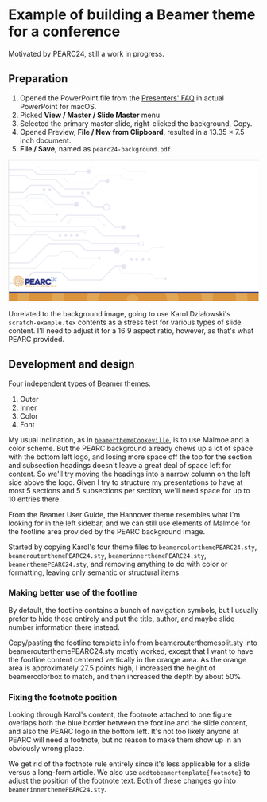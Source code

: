 # Example of building a Beamer theme for a conference

Motivated by PEARC24, still a work in progress.

## Preparation

1. Opened the PowerPoint file from the [Presenters' FAQ](https://pearc.acm.org/pearc24/presenters-faq-2/) in actual PowerPoint for macOS.
2. Picked **View / Master / Slide Master** menu
3. Selected the primary master slide, right-clicked the background, Copy.
4. Opened Preview, **File / New from Clipboard**, resulted in a 13.35 × 7.5 inch document.
5. **File / Save**, named as `pearc24-background.pdf`.

![](pearc24-background-sample.png)

Unrelated to the background image, going to use Karol Działowski's `scratch-example.tex` contents as a stress test for various types of slide content. I'll need to adjust it for a 16:9 aspect ratio, however, as that's what PEARC provided.

## Development and design

Four independent types of Beamer themes:

1. Outer
2. Inner
3. Color
4. Font

My usual inclination, as in [`beamerthemeCookeville`](http://github.com/mikerenfro/beamerthemeCookeville/), is to use Malmoe and a color scheme.
But the PEARC background already chews up a lot of space with the bottom left logo, and losing more space off the top for the section and subsection headings doesn't leave a great deal of space left for content.
So we'll try moving the headings into a narrow column on the left side above the logo.
Given I try to structure my presentations to have at most 5 sections and 5 subsections per section, we'll need space for up to 10 entries there.

From the Beamer User Guide, the Hannover theme resembles what I'm looking for in the left sidebar, and we can still use elements of Malmoe for the footline area provided by the PEARC background image.

Started by copying Karol's four theme files to `beamercolorthemePEARC24.sty`, `beamerouterthemePEARC24.sty`, `beamerinnerthemePEARC24.sty`, `beamerthemePEARC24.sty`, and removing anything to do with color or formatting, leaving only semantic or structural items.

### Making better use of the footline

By default, the footline contains a bunch of navigation symbols, but I usually prefer to hide those entirely and put the title, author, and maybe slide number information there instead.

Copy/pasting the footline template info from beamerouterthemesplit.sty into beamerouterthemePEARC24.sty mostly worked, except that I want to have the footline content centered vertically in the orange area.
As the orange area is approximately 27.5 points high, I increased the height of beamercolorbox to match, and then increased the  depth by about 50%.

### Fixing the footnote position

Looking through Karol's content, the footnote attached to one figure overlaps both the blue border between the footline and the slide content, and also the PEARC logo in the bottom left.
It's not too likely anyone at PEARC will need a footnote, but no reason to make them show up in an obviously wrong place.

We get rid of the footnote rule entirely since it's less applicable for a slide versus a long-form article.
We also use `addtobeamertemplate{footnote}` to adjust the position of the footnote text.
Both of these changes go into `beamerinnerthemePEARC24.sty`.